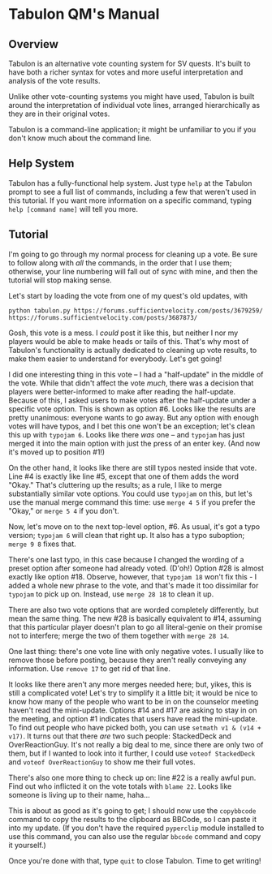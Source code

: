 # Tabulon QM's Manual

## Overview

Tabulon is an alternative vote counting system for SV quests. It's built to have both a richer syntax for votes and more useful interpretation and analysis of the vote results.

Unlike other vote-counting systems you might have used, Tabulon is built around the interpretation of individual vote lines, arranged hierarchically as they are in their original votes.

Tabulon is a command-line application; it might be unfamiliar to you if you don't know much about the command line.

## Help System

Tabulon has a fully-functional help system. Just type `help` at the Tabulon prompt to see a full list of commands, including a few that weren't used in this tutorial. If you want more information on a specific command, typing `help [command name]` will tell you more.

## Tutorial

I'm going to go through my normal process for cleaning up a vote. Be sure to follow along with *all* the commands, in the order that I use them; otherwise, your line numbering will fall out of sync with mine, and then the tutorial will stop making sense.

Let's start by loading the vote from one of my quest's old updates, with

	python tabulon.py https://forums.sufficientvelocity.com/posts/3679259/ https://forums.sufficientvelocity.com/posts/3687873/

Gosh, this vote is a mess. I *could* post it like this, but neither I nor my players would be able to make heads or tails of this. That's why most of Tabulon's functionality is actually dedicated to cleaning up vote results, to make them easier to understand for everybody. Let's get going!

I did one interesting thing in this vote – I had a "half-update" in the middle of the vote. While that didn't affect the vote *much*, there was a decision that players were better-informed to make after reading the half-update. Because of this, I asked users to make votes after the half-update under a specific vote option. This is shown as option #6. Looks like the results are pretty unanimous: everyone wants to go away. But any option with enough votes will have typos, and I bet this one won't be an exception; let's clean this up with `typojam 6`. Looks like there *was* one – and `typojam` has just merged it into the main option with just the press of an enter key. (And now it's moved up to position #1!)

On the other hand, it looks like there are still typos nested inside that vote. Line #4 is exactly like line #5, except that one of them adds the word "Okay." That's cluttering up the results; as a rule, I like to merge substantially similar vote options. You could use `typojam` on this, but let's use the manual merge command this time: use `merge 4 5` if you prefer the "Okay," or `merge 5 4` if you don't.

Now, let's move on to the next top-level option, #6. As usual, it's got a typo version; `typojam 6` will clean that right up. It also has a typo suboption; `merge 9 8` fixes that.

There's one last typo, in this case because I changed the wording of a preset option after someone had already voted. (D'oh!) Option #28 is almost exactly like option #18. Observe, however, that `typojam 18` won't fix this - I added a whole new phrase to the vote, and that's made it too dissimilar for `typojam` to pick up on. Instead, use `merge 28 18` to clean it up.

There are also two vote options that are worded completely differently, but mean the same thing. The new #28 is basically equivalent to #14, assuming that this particular player doesn't plan to go all literal-genie on their promise not to interfere; merge the two of them together with `merge 28 14`.

One last thing: there's one vote line with only negative votes. I usually like to remove those before posting, because they aren't really conveying any information. Use `remove 17` to get rid of that line.

It looks like there aren't any more merges needed here; but, yikes, this is still a complicated vote! Let's try to simplify it a little bit; it would be nice to know how many of the people who want to be in on the counselor meeting haven't read the mini-update. Options #14 and #17 are asking to stay in on the meeting, and option #1 indicates that users have read the mini-update. To find out people who have picked both, you can use `setmath v1 & (v14 + v17)`. It turns out that there *are* two such people: StackedDeck and OverReactionGuy. It's not really a big deal to me, since there are only two of them, but if I wanted to look into it further, I could use `voteof StackedDeck` and `voteof OverReactionGuy` to show me their full votes.

There's also one more thing to check up on: line #22 is a really awful pun. Find out who inflicted it on the vote totals with `blame 22`. Looks like someone is living up to their name, haha...

This is about as good as it's going to get; I should now use the `copybbcode` command to copy the results to the clipboard as BBCode, so I can paste it into my update. (If you don't have the required `pyperclip` module installed to use this command, you can also use the regular `bbcode` command and copy it yourself.)

Once you're done with that, type `quit` to close Tabulon. Time to get writing!
